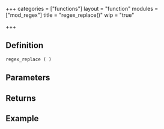 +++
categories = ["functions"]
layout = "function"
modules = ["mod_regex"]
title = "regex_replace()"
wip = "true"

+++

## Definition

    regex_replace ( )

## Parameters

## Returns

## Example

```
```
